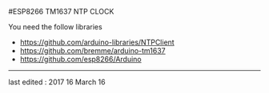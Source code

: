 #ESP8266 TM1637 NTP CLOCK

You need the follow libraries
- https://github.com/arduino-libraries/NTPClient
- https://github.com/bremme/arduino-tm1637
- https://github.com/esp8266/Arduino
---
last edited : 2017 16 March 16 
